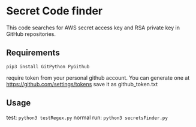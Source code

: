 # Secret Code finder
This code searches for AWS secret access key and RSA private key in GitHub repositories.

## Requirements
`pip3 install GitPython PyGithub`

require token from your personal github account. You can generate one at https://github.com/settings/tokens
save it as github_token.txt

## Usage

test: 
`python3 testRegex.py`
normal run:
`python3 secretsFinder.py`
